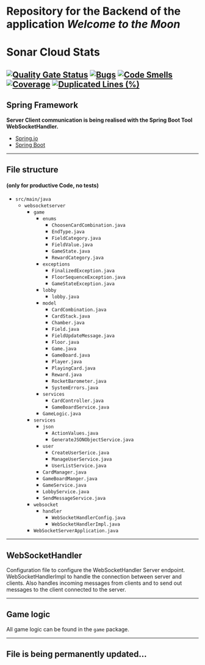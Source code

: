 # Repository for the Backend of the application _Welcome to the Moon_
# Sonar Cloud Stats
[![Quality Gate Status](https://sonarcloud.io/api/project_badges/measure?project=SE-II-group-do-1_stratego-server&metric=alert_status)](https://sonarcloud.io/summary/new_code?id=SE-II-group-do-1_stratego-server)
[![Bugs](https://sonarcloud.io/api/project_badges/measure?project=SE-II-group-do-1_stratego-server&metric=bugs)](https://sonarcloud.io/summary/new_code?id=SE-II-group-do-1_stratego-server)
[![Code Smells](https://sonarcloud.io/api/project_badges/measure?project=SE-II-group-do-1_stratego-server&metric=code_smells)](https://sonarcloud.io/summary/new_code?id=SE-II-group-do-1_stratego-server)
[![Coverage](https://sonarcloud.io/api/project_badges/measure?project=SE-II-group-do-1_stratego-server&metric=coverage)](https://sonarcloud.io/summary/new_code?id=SE-II-group-do-1_stratego-server)
[![Duplicated Lines (%)](https://sonarcloud.io/api/project_badges/measure?project=SE-II-group-do-1_stratego-server&metric=duplicated_lines_density)](https://sonarcloud.io/summary/new_code?id=SE-II-group-do-1_stratego-server)
---
## Spring Framework
**Server Client communication is being realised with the Spring Boot Tool WebSocketHandler.**
* [Spring.io](https://spring.io/projects/spring-framework)
* [Spring Boot](https://spring.io/projects/spring-boot)

---
## File structure 
#### (only for productive Code, no tests)
* `src/main/java`
  * `websocketserver`
      * `game`
        * `enums`
            * `ChoosenCardCombination.java`
            * `EndType.java`
            * `FieldCategory.java`
            * `FieldValue.java`
            * `GameState.java`
            * `RewardCategory.java`
        * `exceptions`
            * `FinalizedException.java`
            * `FloorSequenceException.java`
            * `GameStateException.java`
        * `lobby`
            * `lobby.java`
        * `model`
            * `CardCombination.java`
            * `CardStack.java`
            * `Chamber.java`
            * `Field.java`
            * `FieldUpdateMessage.java`
            * `Floor.java`
            * `Game.java`
            * `GameBoard.java`
            * `Player.java`
            * `PlayingCard.java`
            * `Reward.java`
            * `RocketBarometer.java`
            * `SystemErrors.java`
        * `services`
            * `CardController.java`
            * `GameBoardService.java`
        * `GameLogic.java`
      * `services`
        * `json`
          * `ActionValues.java`
          * `GenerateJSONObjectService.java`
        * `user`
          * `CreateUserSerice.java`
          * `ManageUserService.java`
          * `UserListService.java`
        * `CardManager.java`
        * `GameBoardManger.java`
        * `GameService.java`
        * `LobbyService.java`
        * `SendMessageService.java`
      * `websocket`
        * `handler`
            * `WebSocketHandlerConfig.java`
            * `WebSocketHandlerImpl.java`
      * `WebSocketServerApplication.java`
---
## WebSocketHandler
Configuration file to configure the WebSocketHandler Server endpoint.
WebSocketHandlerImpl to handle the connection between server and clients. Also handles incoming messages from clients 
and to send out messages to the client connected to the server.

---
## Game logic
All game logic can be found in the `game` package.

--- 
## File is being permanently updated...

